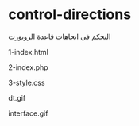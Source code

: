 # control-directions
التحكم في اتجاهات قاعدة الروبورت

1-index.html

2-index.php

3-style.css

dt.gif

interface.gif
